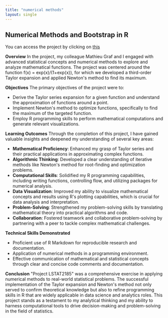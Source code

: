 ```yaml
---
title: "numerical methods"
layout: single
---
```




## Numerical Methods and Bootstrap in R

You can access the project by clicking on [this](https://github.com/victordujardin/Numerical-methods)

**Overview**
In the project, my colleague Mathieu Graf and I engaged with advanced statistical concepts and numerical methods to explore and analyze mathematical functions. The project was centered around the function f(x) = exp(x)/(1+exp(x)), for which we developed a third-order Taylor expansion and applied Newton's method to find its maximum.

**Objectives**
The primary objectives of the project were to:
- Derive the Taylor series expansion for a given function and understand the approximation of functions around a point.
- Implement Newton's method to optimize functions, specifically to find the maximum of the targeted function.
- Employ R programming skills to perform mathematical computations and generate relevant visualizations.

**Learning Outcomes**
Through the completion of this project, I have gained valuable insights and deepened my understanding of several key areas:
- **Mathematical Proficiency**: Enhanced my grasp of Taylor series and their practical applications in approximating complex functions.
- **Algorithmic Thinking**: Developed a clear understanding of iterative methods like Newton's method for root-finding and optimization problems.
- **Computational Skills**: Solidified my R programming capabilities, including writing functions, controlling flow, and utilizing packages for numerical analysis.
- **Data Visualization**: Improved my ability to visualize mathematical concepts and results using R's plotting capabilities, which is crucial for data analysis and interpretation.
- **Problem-Solving**: Strengthened my problem-solving skills by translating mathematical theory into practical algorithms and code.
- **Collaboration**: Fostered teamwork and collaborative problem-solving by partnering with a peer to tackle complex mathematical challenges.

**Technical Skills Demonstrated**
- Proficient use of R Markdown for reproducible research and documentation.
- Application of numerical methods in a programming environment.
- Effective communication of mathematical and statistical concepts through clear and concise code comments and documentation.

**Conclusion**
"Project LSTAT2185" was a comprehensive exercise in applying numerical methods to real-world statistical problems. The successful implementation of the Taylor expansion and Newton's method not only served to confirm theoretical knowledge but also to refine programming skills in R that are widely applicable in data science and analytics roles. This project stands as a testament to my analytical thinking and my ability to harness computational tools to drive decision-making and problem-solving in the field of statistics.

